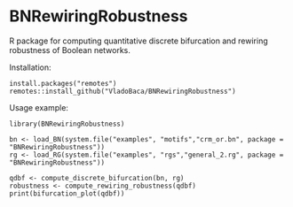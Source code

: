 # BNRewiringRobustness
R package for computing quantitative discrete bifurcation and rewiring robustness of Boolean networks.

Installation:

    install.packages("remotes")
    remotes::install_github("VladoBaca/BNRewiringRobustness")

Usage example:

    library(BNRewiringRobustness)
    
    bn <- load_BN(system.file("examples", "motifs","crm_or.bn", package = "BNRewiringRobustness"))
    rg <- load_RG(system.file("examples", "rgs","general_2.rg", package = "BNRewiringRobustness"))
    
    qdbf <- compute_discrete_bifurcation(bn, rg)
    robustness <- compute_rewiring_robustness(qdbf)
    print(bifurcation_plot(qdbf))
